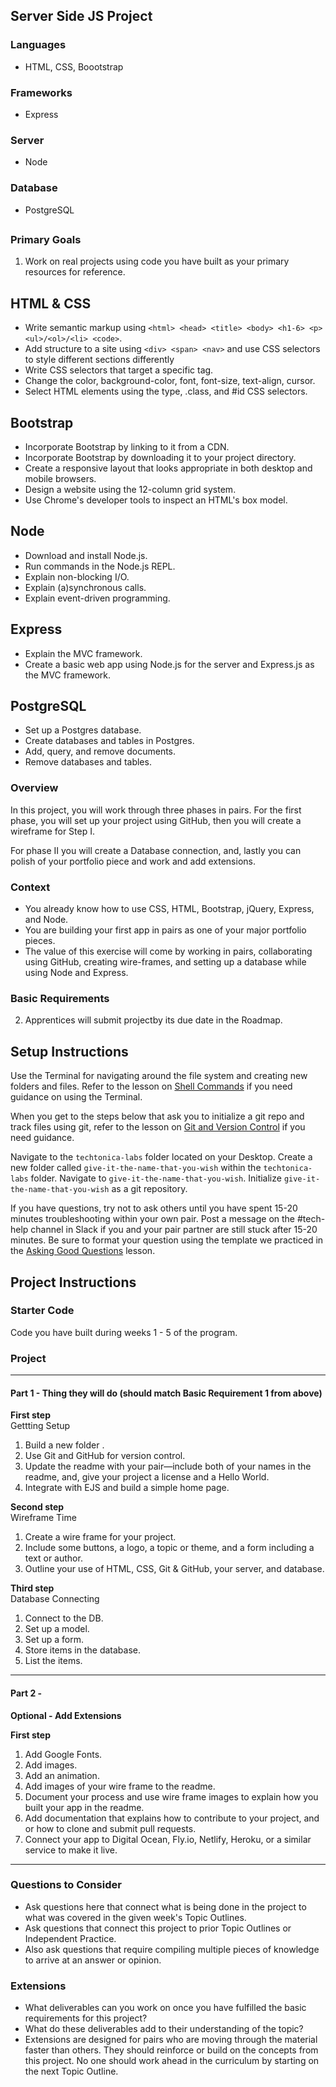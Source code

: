 ## Server Side JS Project

### Languages

- HTML, CSS, Boootstrap

### Frameworks

- Express

### Server

- Node

### Database

- PostgreSQL

##

### Primary Goals

1. Work on real projects using code you have built as your primary resources for reference.

## HTML & CSS

- Write semantic markup using `<html> <head> <title> <body> <h1-6> <p> <ul>/<ol>/<li> <code>`.
- Add structure to a site using `<div> <span> <nav>` and use CSS selectors to style different sections differently
- Write CSS selectors that target a specific tag.
- Change the color, background-color, font, font-size, text-align, cursor.
- Select HTML elements using the type, .class, and #id CSS selectors.

## Bootstrap

- Incorporate Bootstrap by linking to it from a CDN.
- Incorporate Bootstrap by downloading it to your project directory.
- Create a responsive layout that looks appropriate in both desktop and mobile browsers.
- Design a website using the 12-column grid system.
- Use Chrome's developer tools to inspect an HTML's box model.

## Node

- Download and install Node.js.
- Run commands in the Node.js REPL.
- Explain non-blocking I/O.
- Explain (a)synchronous calls.
- Explain event-driven programming.

## Express

- Explain the MVC framework.
- Create a basic web app using Node.js for the server and Express.js as the MVC framework.

## PostgreSQL

- Set up a Postgres database.
- Create databases and tables in Postgres.
- Add, query, and remove documents.
- Remove databases and tables.

### Overview

In this project, you will work through three phases in pairs. For the first phase, you will set up your project using GitHub, then you will create a wireframe for Step I.

For phase II you will create a Database connection, and, lastly you can polish of your portfolio piece and work and add extensions.

### Context

- You already know how to use CSS, HTML, Bootstrap, jQuery, Express, and Node.
- You are building your first app in pairs as one of your major portfolio pieces.
- The value of this exercise will come by working in pairs, collaborating using GitHub, creating wire-frames, and setting up a database while using Node and Express.

### Basic Requirements

2. Apprentices will submit projectby its due date in the Roadmap.

## Setup Instructions

Use the Terminal for navigating around the file system and creating new folders and files. Refer to the lesson on [Shell Commands](https://docs.google.com/presentation/d/1LuOLcpSAtNQlbULx9nWgXJNhgWQlfQ4nzLWQ0DuuPQk/edit?usp=sharing) if you need guidance on using the Terminal.

When you get to the steps below that ask you to initialize a git repo and track files using git, refer to the lesson on [Git and Version Control](https://docs.google.com/presentation/d/1znMOomkIkAkFKIz2e6t5tLpyzObKqOwfd90fsixSiec/edit?usp=sharing) if you need guidance.

Navigate to the `techtonica-labs` folder located on your Desktop.
Create a new folder called `give-it-the-name-that-you-wish` within the `techtonica-labs` folder.
Navigate to `give-it-the-name-that-you-wish`.
Initialize `give-it-the-name-that-you-wish` as a git repository.

If you have questions, try not to ask others until you have spent 15-20 minutes troubleshooting within your own pair. Post a message on the #tech-help channel in Slack if you and your pair partner are still stuck after 15-20 minutes. Be sure to format your question using the template we practiced in the [Asking Good Questions](https://docs.google.com/presentation/d/1O45nkq2bZX4ZDenmmA1lJ3iTvI80RXiPuOX2w__6Ykw/edit?usp=sharing) lesson.

## Project Instructions

### Starter Code

Code you have built during weeks 1 - 5 of the program.

### Project

---

#### Part 1 - Thing they will do (should match Basic Requirement 1 from above)

**First step**  
Gettting Setup

1. Build a new folder .
2. Use Git and GitHub for version control.
3. Update the readme with your pair—include both of your names in the readme, and, give your project a license and a Hello World.
4. Integrate with EJS and build a simple home page.

**Second step**  
Wireframe Time

1. Create a wire frame for your project.
2. Include some buttons, a logo, a topic or theme, and a form including a text or author.
3. Outline your use of HTML, CSS, Git & GitHub, your server, and database.

**Third step**  
Database Connecting

1. Connect to the DB.
2. Set up a model.
3. Set up a form.
4. Store items in the database.
5. List the items.

---

#### Part 2 -

**Optional - Add Extensions**

**First step**

1. Add Google Fonts.
2. Add images.
3. Add an animation.
4. Add images of your wire frame to the readme.
5. Document your process and use wire frame images to explain how you built your app in the readme.
6. Add documentation that explains how to contribute to your project, and or how to clone and submit pull requests.
7. Connect your app to Digital Ocean, Fly.io, Netlify, Heroku, or a similar service to make it live.

---

### Questions to Consider

- Ask questions here that connect what is being done in the project to what was covered in the given week's Topic Outlines.
- Ask questions that connect this project to prior Topic Outlines or Independent Practice.
- Also ask questions that require compiling multiple pieces of knowledge to arrive at an answer or opinion.

### Extensions

- What deliverables can you work on once you have fulfilled the basic requirements for this project?
- What do these deliverables add to their understanding of the topic?
- Extensions are designed for pairs who are moving through the material faster than others. They should reinforce or build on the concepts from this project. No one should work ahead in the curriculum by starting on the next Topic Outline.
